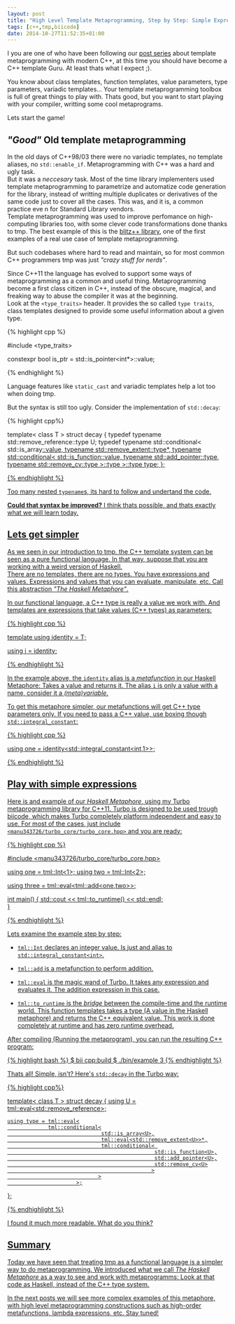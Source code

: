 ```yaml
---
layout: post
title: "High Level Template Metaprogramming, Step by Step: Simple Expressions"
tags: [c++,tmp,biicode]
date: 2014-10-27T11:52:35+01:00
---
```


I you are one of who have been following our [post series](http://blog.biicode.com/template-metaprogramming-cpp-ii/) about template metaprogramming with modern C++, at this time you should have become a C++ template Guru. At least thats what I expect ;).   

You know about class templates, function templates, value parameters, type parameters, variadic templates... Your template metaprogramming toolbox is full of great things to play with. Thats good, but you want to start playing with your compiler, writting some cool metaprograms. 

Lets start the game!

*"Good"* Old template metaprogramming
-------------------------------------

In the old days of C++98/03 there were no variadic templates, no template aliases, no `std::enable_if`. Metaprogramming with C++ was a hard and ugly task.  
But it was a *neccesary* task. Most of the time library implementers used template metaprogramming to parametrize and automatize code generation for the library, instead of writting multiple duplicates or derivatives of the same code just to cover all the cases. This was, and it is, a common practice eve
n for Standard Library vendors.  
Template metaprogramming was used to improve perfomance on high-computing libraries too, with some clever code transformations done thanks to tmp. The best example of this is the [blitz++ library](http://en.wikipedia.org/wiki/Blitz%2B%2B), one of the first examples of a real use case of template metaprogramming.

But such codebases where hard to read and maintain, so for most common C++ programmers tmp was just *"crazy stuff for nerds"*.


Since C++11 the language has evolved to support some ways of metaprogramming as a common and useful thing. Metaprogramming become a first class citizen in C++, instead of the obscure, magical, and freaking way to abuse the compiler it was at the beginning.   
Look at the `<type_traits>` header. It provides the so called `type traits`, class templates designed to provide some useful information about a given type.

{% highlight cpp %}

#include <type_traits>

constexpr bool is_ptr = std::is_pointer<int*>::value;

{% endhighlight %}

Language features like `static_cast` and variadic templates help a lot too when doing tmp. 

But the syntax is still too ugly. Consider the implementation of `std::decay`:

{% highlight cpp%}

template< class T >
struct decay {
    typedef typename std::remove_reference<T>::type U;
    typedef typename std::conditional< 
        std::is_array<U>::value,
        typename std::remove_extent<U>::type*,
        typename std::conditional< 
            std::is_function<U>::value,
            typename std::add_pointer<U>::type,
            typename std::remove_cv<U>::type
        >::type
    >::type type;
};

{% endhighlight %}

Too many nested `typename`s, its hard to follow and undertand the code. 

**Could that syntax be improved?** I think thats possible, and thats exactly what we will learn today.

Lets get simpler
----------------

As we seen in our introduction to tmp, the C++ template system can be seen as a pure functional language. In that way, suppose that you are working with a weird version of Haskell.   
There are no templates, there are no types. You have expressions and values. Expressions and values that you can evaluate, manipulate, etc. Call this abstraction *"The Haskell Metaphore"*.

In our functional language, a C++ type is really a value we work with. And templates are expressions that take values (C++ types) as parameters:

{% highlight cpp %}

template<typename T>
using identity = T;

using i = identity<int>;

{% endhighlight %}

In the example above, the `identity` alias is a *metafunction* in our Haskell Metaphore: Takes a value and returns it. The alias `i` is only a value with a name, consider it a *(meta)variable*. 

To get this metaphore simpler, our metafunctions will get C++ type parameters only. If you need to pass a C++ value, use boxing though `std::integral_constant`:

{% highlight cpp %}

using one = identity<std::integral_constant<int,1>>;

{% endhighlight %}

Play with simple expressions
----------------------------

Here is and example of our *Haskell Metaphore*, using my Turbo metaprogramming library for C++11. Turbo is designed to be used trough biicode, which makes Turbo completely platform independent and easy to use. For most of the cases, just include `<manu343726/turbo_core/turbo_core.hpp>` and you are ready:

{% highlight cpp %}

#include <manu343726/turbo_core/turbo_core.hpp>


using one = tml::Int<1>;
using two = tml::Int<2>;

using three = tml::eval<tml::add<one,two>>;

int main()
{
    std::cout << tml::to_runtime<three>() << std::endl;    
}

{% endhighlight %}

Lets examine the example step by step:

 - `tml::Int` declares an integer value. Is just and alias to `std::integral_constant<int>`.

 - `tml::add` is a metafunction to perform addition.

 - `tml::eval` is the magic wand of Turbo. It takes any expression and evaluates it. The addition expression in this case.

 - `tml::to_runtime` is the *bridge* between the compile-time and the runtime world. This function templates takes a type (A value in the Haskell metaphore) and returns the C++ equivalent value. This work is done completely at runtime and has zero runtime overhead.

After compiling (Running the metaprogram), you can run the resulting C++ program:

{% highlight bash %}
$ bii cpp:build
$ ./bin/example
3
{% endhighlight %}

Thats all! Simple, isn't? Here's `std::decay` in the Turbo way:

{% highlight cpp%}

template< class T >
struct decay {
    using U = tml::eval<std::remove_reference<T>>;
    
    using type = tml::eval<
                 tml::conditional<
                                  std::is_array<U>,
                                  tml::eval<std::remove_extent<U>>*,
                                  tml::conditional< 
                                                   std::is_function<U>,
                                                   std::add_pointer<U>,
                                                   std::remove_cv<U>
                                                  >
                                 >
                          >;
};

{% endhighlight %}

I found it much more readable. What do you think?

Summary
-------

 Today we have seen that treating tmp as a functional language is a simpler way to do metaprogramming. We introduced what we call *The Haskell Metaphore* as a way to see and work with metaprogramms: Look at that code as Haskell, instead of the C++ type system.

 In the next posts we will see more complex examples of this metaphore, with high level metaprogramming constructions such as high-order metafunctions, lambda expressions, etc. Stay tuned!
